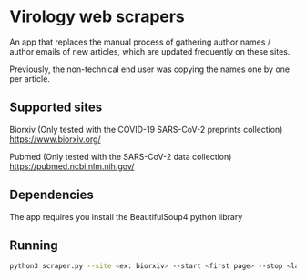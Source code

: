 # Virology web scrapers

An app that replaces the manual process of gathering author names / author emails of new articles, which are updated frequently on these sites.

Previously, the non-technical end user was copying the names one by one per article.

## Supported sites
Biorxiv (Only tested with the COVID-19 SARS-CoV-2 preprints collection)
https://www.biorxiv.org/

Pubmed (Only tested with the SARS-CoV-2 data collection)
https://pubmed.ncbi.nlm.nih.gov/

## Dependencies

The app requires you install the BeautifulSoup4 python library

## Running

```bash
python3 scraper.py --site <ex: biorxiv> --start <first page> --stop <last page>
```
